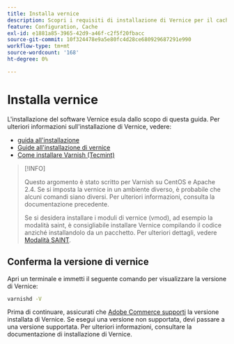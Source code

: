 ```yaml
---
title: Installa vernice
description: Scopri i requisiti di installazione di Vernice per il caching di Adobe Commerce. Scopri le risorse di installazione e le linee guida per la configurazione.
feature: Configuration, Cache
exl-id: e1881a85-3965-42d9-a46f-c2f5f20fbacc
source-git-commit: 10f324478e9a5e80fc4d28ce680929687291e990
workflow-type: tm+mt
source-wordcount: '168'
ht-degree: 0%

---
```


# Installa vernice

L&#39;installazione del software Vernice esula dallo scopo di questa guida. Per ulteriori informazioni sull&#39;installazione di Vernice, vedere:

- [guida all&#39;installazione](https://www.varnish-software.com/developers/tutorials/installing-varnish-ubuntu/)
- [Guide all&#39;installazione di vernice](https://www.varnish-cache.org/docs)
- [Come installare Varnish (Tecmint)](https://www.tecmint.com/install-varnish-cache-web-accelerator/)

>[!INFO]
>
>Questo argomento è stato scritto per Varnish su CentOS e Apache 2.4. Se si imposta la vernice in un ambiente diverso, è probabile che alcuni comandi siano diversi. Per ulteriori informazioni, consulta la documentazione precedente.
>
>Se si desidera installare i moduli di vernice (vmod), ad esempio la modalità saint, è consigliabile installare Vernice compilando il codice anziché installandolo da un pacchetto. Per ulteriori dettagli, vedere [Modalità SAINT](config-varnish-advanced.md#saint-mode).

## Conferma la versione di vernice

Apri un terminale e immetti il seguente comando per visualizzare la versione di Vernice:

```bash
varnishd -V
```

Prima di continuare, assicurati che [Adobe Commerce supporti](../../installation/system-requirements.md) la versione installata di Vernice. Se esegui una versione non supportata, devi passare a una versione supportata. Per ulteriori informazioni, consultare la documentazione di installazione di Vernice.
